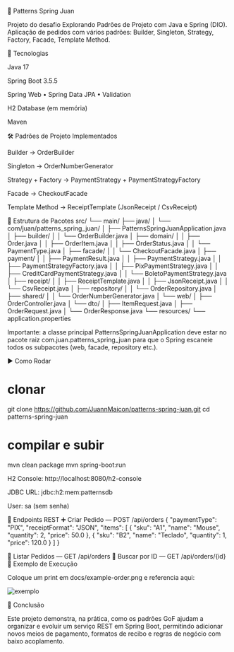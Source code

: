 🧩 Patterns Spring Juan

Projeto do desafio Explorando Padrões de Projeto com Java e Spring (DIO).
Aplicação de pedidos com vários padrões: Builder, Singleton, Strategy, Factory, Facade, Template Method.

🚀 Tecnologias

Java 17

Spring Boot 3.5.5

Spring Web • Spring Data JPA • Validation

H2 Database (em memória)

Maven

🛠️ Padrões de Projeto Implementados

Builder → OrderBuilder

Singleton → OrderNumberGenerator

Strategy + Factory → PaymentStrategy + PaymentStrategyFactory

Facade → CheckoutFacade

Template Method → ReceiptTemplate (JsonReceipt / CsvReceipt)

📂 Estrutura de Pacotes
src/
└── main/
    ├── java/
    │   └── com/juan/patterns_spring_juan/
    │       ├── PatternsSpringJuanApplication.java
    │       ├── builder/
    │       │   └── OrderBuilder.java
    │       ├── domain/
    │       │   ├── Order.java
    │       │   ├── OrderItem.java
    │       │   ├── OrderStatus.java
    │       │   └── PaymentType.java
    │       ├── facade/
    │       │   └── CheckoutFacade.java
    │       ├── payment/
    │       │   ├── PaymentResult.java
    │       │   ├── PaymentStrategy.java
    │       │   ├── PaymentStrategyFactory.java
    │       │   ├── PixPaymentStrategy.java
    │       │   ├── CreditCardPaymentStrategy.java
    │       │   └── BoletoPaymentStrategy.java
    │       ├── receipt/
    │       │   ├── ReceiptTemplate.java
    │       │   ├── JsonReceipt.java
    │       │   └── CsvReceipt.java
    │       ├── repository/
    │       │   └── OrderRepository.java
    │       ├── shared/
    │       │   └── OrderNumberGenerator.java
    │       └── web/
    │           ├── OrderController.java
    │           └── dto/
    │               ├── ItemRequest.java
    │               ├── OrderRequest.java
    │               └── OrderResponse.java
    └── resources/
        └── application.properties


Importante: a classe principal PatternsSpringJuanApplication deve estar no pacote raiz
com.juan.patterns_spring_juan para que o Spring escaneie todos os subpacotes (web, facade, repository etc.).

▶️ Como Rodar
# clonar
git clone https://github.com/JuannMaicon/patterns-spring-juan.git
cd patterns-spring-juan

# compilar e subir
mvn clean package
mvn spring-boot:run


H2 Console: http://localhost:8080/h2-console

JDBC URL: jdbc:h2:mem:patternsdb

User: sa (sem senha)

📌 Endpoints REST
➕ Criar Pedido — POST /api/orders
{
  "paymentType": "PIX",
  "receiptFormat": "JSON",
  "items": [
    { "sku": "A1", "name": "Mouse",   "quantity": 2, "price": 50.0 },
    { "sku": "B2", "name": "Teclado", "quantity": 1, "price": 120.0 }
  ]
}

📜 Listar Pedidos — GET /api/orders
🔎 Buscar por ID — GET /api/orders/{id}
📸 Exemplo de Execução

Coloque um print em docs/example-order.png e referencia aqui:

![exemplo](docs/example-order.png)

🎯 Conclusão

Este projeto demonstra, na prática, como os padrões GoF ajudam a organizar e evoluir um serviço REST em Spring Boot, permitindo adicionar novos meios de pagamento, formatos de recibo e regras de negócio com baixo acoplamento.

